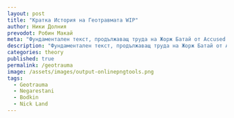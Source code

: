 ```yaml
---
layout: post
title: "Кратка История на Геотравмата WIP"
author: Ники Долния
prevodot: Робин Макай
meta: "Фундаментален текст, продължаващ труда на Жорж Батай от Accused Share, занимаващ се с връзката психическа/гео-травма."
description: "Фундаментален текст, продължаващ труда на Жорж Батай от Accused Share, занимаващ се с връзката психическа/гео-травма."
categories: theory
published: true
permalink: /geotrauma
image: /assets/images/output-onlinepngtools.png
tags:
  - Geotrauma
  - Negarestani
  - Bodkin
  - Nick Land
---
```

